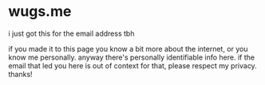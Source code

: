 # wugs.me

i just got this for the email address tbh

if you made it to this page you know a bit more about the internet, or you know me personally. anyway there's personally identifiable info here. if the email that led you here is out of context for that, please respect my privacy. thanks!
